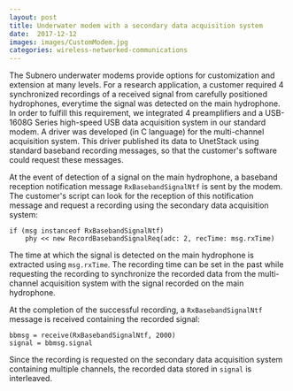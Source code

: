 ```yaml
---
layout: post
title: Underwater modem with a secondary data acquisition system
date:  2017-12-12
images: images/CustomModem.jpg
categories: wireless-networked-communications
---
```


The Subnero underwater modems provide options for customization and extension at many levels. For a research application, a customer required 4 synchronized recordings of a received signal from carefully positioned hydrophones, everytime the signal was detected on the main hydrophone. In order to fulfill this requirement, we integrated 4 preamplifiers and a USB-1608G Series high-speed USB data acquisition system in our standard modem. A driver was developed (in C language) for the multi-channel acquisition system. This driver published its data to UnetStack using standard baseband recording messages, so that the customer's software could request these messages.

At the event of detection of a signal on the main hydrophone, a baseband reception notification message `RxBasebandSignalNtf` is sent by the modem. The customer's script can look for the reception of this notification message and request a recording using the secondary data acquisition system:
```
if (msg instanceof RxBasebandSignalNtf)
    phy << new RecordBasebandSignalReq(adc: 2, recTime: msg.rxTime)
```

The time at which the signal is detected on the main hydrophone is extracted using `msg.rxTime`. The recording time can be set in the past while requesting the recording to synchronize the recorded data from the multi-channel acquisition system with the signal recorded on the main hydrophone.

At the completion of the successful recording, a `RxBasebandSignalNtf` message is received containing the recorded signal:
```
bbmsg = receive(RxBasebandSignalNtf, 2000)
signal = bbmsg.signal
```

Since the recording is requested on the secondary data acquisition system containing multiple channels, the recorded data stored in `signal` is interleaved.
